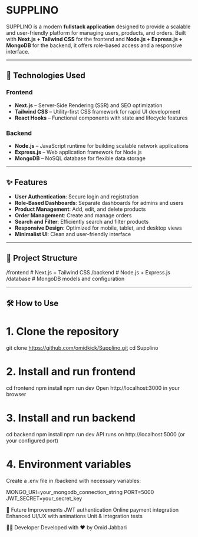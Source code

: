 # SUPPLINO

SUPPLINO is a modern **fullstack application** designed to provide a scalable and user-friendly platform for managing users, products, and orders. Built with **Next.js + Tailwind CSS** for the frontend and **Node.js + Express.js + MongoDB** for the backend, it offers role-based access and a responsive interface.

---

## 🚀 Technologies Used

### Frontend
- **Next.js** – Server-Side Rendering (SSR) and SEO optimization
- **Tailwind CSS** – Utility-first CSS framework for rapid UI development
- **React Hooks** – Functional components with state and lifecycle features

### Backend
- **Node.js** – JavaScript runtime for building scalable network applications
- **Express.js** – Web application framework for Node.js
- **MongoDB** – NoSQL database for flexible data storage

---

## ✨ Features

- **User Authentication**: Secure login and registration
- **Role-Based Dashboards**: Separate dashboards for admins and users
- **Product Management**: Add, edit, and delete products
- **Order Management**: Create and manage orders
- **Search and Filter**: Efficiently search and filter products
- **Responsive Design**: Optimized for mobile, tablet, and desktop views
- **Minimalist UI**: Clean and user-friendly interface

---

## 📂 Project Structure

/frontend # Next.js + Tailwind CSS
/backend # Node.js + Express.js
/database # MongoDB models and configuration

---

## 🛠 How to Use

# 1. Clone the repository
git clone https://github.com/omidkick/Supplino.git
cd Supplino


# 2. Install and run frontend
cd frontend
npm install
npm run dev
Open http://localhost:3000 in your browser

# 3. Install and run backend
cd backend
npm install
npm run dev
API runs on http://localhost:5000 (or your configured port)

# 4. Environment variables
Create a .env file in /backend with necessary variables:

MONGO_URI=your_mongodb_connection_string
PORT=5000
JWT_SECRET=your_secret_key


📌 Future Improvements
JWT authentication
Online payment integration
Enhanced UI/UX with animations
Unit & integration tests

👨‍💻 Developer
Developed with ❤️ by Omid Jabbari
